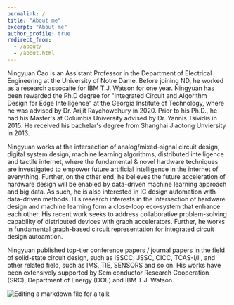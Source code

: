```yaml
---
permalink: /
title: "About me"
excerpt: "About me"
author_profile: true
redirect_from: 
  - /about/
  - /about.html
---
```


Ningyuan Cao is an Assistant Professor in the Department of Electrical Engineering at the University of Notre Dame. Before joining ND, he worked as a research assocaite for IBM T.J. Watson for one year. Ningyuan has been rewarded the Ph.D degree for "Integrated Circuit and Algorithm Design for Edge Intelligence" at the Georgia Institute of Technology, where he was advised by Dr. Arijit Raychowdhury in 2020. Prior to his Ph.D., he had his Master's at Columbia University advised by Dr. Yannis Tsividis in 2015. He received his bachelar's degree from Shanghai Jiaotong Unviersity in 2013.

Ningyuan works at the intersection of analog/mixed-signal circuit design, digital system design, machine learning algorithms, distributed intelligence and tactile internet, where the fundamental & novel hardware techniques are investigated to empower future artificial intelligence in the internet of everything. Further, on the other end, he believes the future acceleration of hardware design will be enabled by data-driven machine learning approach and big data. As such, he is also interested in IC design automation with data-driven methods. His research interests in the intersection of hardware design and machine learning form a close-loop eco-system that enhance each other. His recent work seeks to address collaborative problem-solving capability of distributed devices with graph accelerators. Further, he works in fundamental graph-based circuit representation for integrated circuit design autoamtion.

Ningyuan published top-tier conference papers / journal papers in the field of solid-state circuit design, such as ISSCC, JSSC, CICC, TCAS-I/II, and other related field, such as IMS, TIE, SENSORS and so on. His works have been extensively supported by Semiconductor Research Cooperation (SRC), Department of Energy (DOE) and IBM T.J. Watson. 


![Editing a markdown file for a talk](/images/editing-talk.png)

